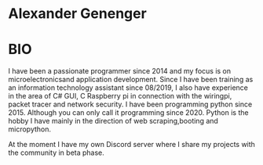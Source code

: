 Alexander Genenger
=================================

BIO
===
I have been a passionate programmer since 2014 and my focus is on microelectronicsand application development. 
Since I have been training as an information technology assistant since 08/2019, 
I also have experience in the area of C# GUI, C Raspberry pi in connection with the wiringpi, packet tracer and network security.
I have been programming python since 2015. 
Although you can only call it programming since 2020.
Python is the hobby I have mainly in the direction of web scraping,booting and micropython.

At the moment I have my own Discord server where I share my projects with the community in beta phase.
